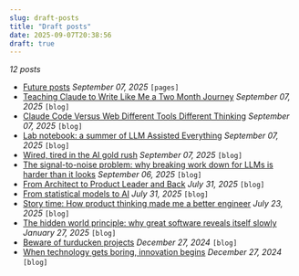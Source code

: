 ```yaml
---
slug: draft-posts
title: "Draft posts"
date: 2025-09-07T20:38:56
draft: true
---
```


*12 posts*

- [Future posts](https://warpedvisions.org/pages/future-posts/) *September 07, 2025* `[pages]`
- [Teaching Claude to Write Like Me a Two Month Journey](https://warpedvisions.org/blog/teaching-claude-to-write-like-me-a-two-month-journey/) *September 07, 2025* `[blog]`
- [Claude Code Versus Web Different Tools Different Thinking](https://warpedvisions.org/blog/claude-code-versus-web-different-tools-different-thinking/) *September 07, 2025* `[blog]`
- [Lab notebook: a summer of LLM Assisted Everything](https://warpedvisions.org/blog/2025/lab-notebook-a-summer-of-llm-assisted-everything/) *September 07, 2025* `[blog]`
- [Wired, tired in the AI gold rush](https://warpedvisions.org/blog/2025/wired-tired-in-the-ai-gold-rush/) *September 07, 2025* `[blog]`
- [The signal-to-noise problem: why breaking work down for LLMs is harder than it looks](https://warpedvisions.org/blog/2025/the-signal-to-noise-problem-llm-work-breakdown/) *September 06, 2025* `[blog]`
- [From Architect to Product Leader and Back](https://warpedvisions.org/blog/2025/from-architect-to-product-leader-and-back/) *July 31, 2025* `[blog]`
- [From statistical models to AI](https://warpedvisions.org/blog/2025/from-statistical-models-to-ai/) *July 31, 2025* `[blog]`
- [Story time: How product thinking made me a better engineer](https://warpedvisions.org/blog/2025/story-time-how-product-thinking-made-me-a-better-engineer/) *July 23, 2025* `[blog]`
- [The hidden world principle: why great software reveals itself slowly](https://warpedvisions.org/blog/2025/the-hidden-world-principle-why-great-software-reveals-itself/) *January 27, 2025* `[blog]`
- [Beware of turducken projects](https://warpedvisions.org/blog/2025/beware-of-turducken-projects/) *December 27, 2024* `[blog]`
- [When technology gets boring, innovation begins](https://warpedvisions.org/blog/2025/when-technology-gets-boring-innovation-begins/) *December 27, 2024* `[blog]`

